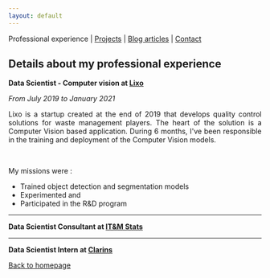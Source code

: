```yaml
---
layout: default
---
```


Professional experience | [Projects](./projects.html) | [Blog articles](./blog-articles.html) | [Contact](./contact.html)

## Details about my professional experience

<b>Data Scientist - Computer vision at <a href="https://lixo.tech/">Lixo</a></b><br>

<i>From July 2019 to January 2021</i><br>

<p style="text-align: justify;">Lixo is a startup created at the end of 2019 that develops quality control solutions for waste management players. The heart of the solution is a Computer Vision based application. During 6 months, I've been responsible in the training and deployment of the Computer Vision models.</p> </br>

My missions were : 
* Trained object detection and segmentation models
* Experimented and 
* Participated in the R&D program

---

<b>Data Scientist Consultant at <a href="http://www.itm-stats.com/">IT&M Stats</a></b><br>


---

<b>Data Scientist Intern at <a href="http://www.groupeclarins.com/en">Clarins</a></b><br>


[Back to homepage](./)
